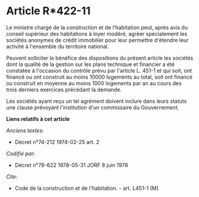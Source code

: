 # Article R*422-11

Le ministre chargé de la construction et de l'habitation peut, après avis du conseil supérieur des habitations à loyer
modéré, agréer spécialement les sociétés anonymes de crédit immobilier pour leur permettre d'étendre leur activité à
l'ensemble du territoire national.

Peuvent solliciter le bénéfice des dispositions du présent article les sociétés dont la qualité de la gestion sur les plans
technique et financier a été constatée à l'occasion du contrôle prévu par l'article L. 451-1 et qui soit, ont financé ou ont
construit au moins 10000 logements au total, soit ont financé ou construit en moyenne au moins 1000 logements par an au cours
des trois derniers exercices précédant la demande.

Les sociétés ayant reçu un tel agrément doivent inclure dans leurs statuts une clause prévoyant l'institution d'un
commissaire du Gouvernement.

**Liens relatifs à cet article**

_Anciens textes_:

  - Décret n°74-212 1974-02-25 art. 2

_Codifié par_:

  - Décret n°78-622 1978-05-31 JORF 8 juin 1978

_Cite_:

  - Code de la construction et de l'habitation. - art. L451-1 (M)
